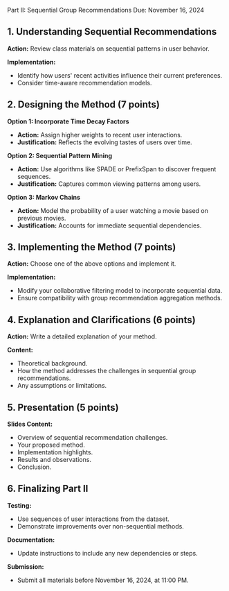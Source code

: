 Part II: Sequential Group Recommendations
Due: November 16, 2024

## 1. Understanding Sequential Recommendations

**Action:** Review class materials on sequential patterns in user behavior.

**Implementation:**

- Identify how users' recent activities influence their current preferences.
- Consider time-aware recommendation models.

## 2. Designing the Method (7 points)

**Option 1: Incorporate Time Decay Factors**

- **Action:** Assign higher weights to recent user interactions.
- **Justification:** Reflects the evolving tastes of users over time.

**Option 2: Sequential Pattern Mining**

- **Action:** Use algorithms like SPADE or PrefixSpan to discover frequent sequences.
- **Justification:** Captures common viewing patterns among users.

**Option 3: Markov Chains**

- **Action:** Model the probability of a user watching a movie based on previous movies.
- **Justification:** Accounts for immediate sequential dependencies.

## 3. Implementing the Method (7 points)

**Action:** Choose one of the above options and implement it.

**Implementation:**

- Modify your collaborative filtering model to incorporate sequential data.
- Ensure compatibility with group recommendation aggregation methods.

## 4. Explanation and Clarifications (6 points)

**Action:** Write a detailed explanation of your method.

**Content:**

- Theoretical background.
- How the method addresses the challenges in sequential group recommendations.
- Any assumptions or limitations.

## 5. Presentation (5 points)

**Slides Content:**

- Overview of sequential recommendation challenges.
- Your proposed method.
- Implementation highlights.
- Results and observations.
- Conclusion.

## 6. Finalizing Part II

**Testing:**

- Use sequences of user interactions from the dataset.
- Demonstrate improvements over non-sequential methods.

**Documentation:**

- Update instructions to include any new dependencies or steps.

**Submission:**

- Submit all materials before November 16, 2024, at 11:00 PM.
